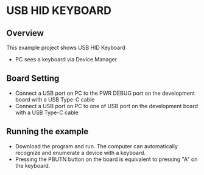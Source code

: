 # USB HID KEYBOARD

## Overview

This  example project shows USB HID Keyboard

- PC sees a keyboard via Device Manager

## Board Setting

- Connect a USB port on PC to the PWR DEBUG port on the development board with a USB Type-C cable
- Connect a USB port on PC to one of USB port on the development board with a USB Type-C cable

## Running the example

- Download the program and run. The computer can automatically recognize and enumerate a device with a keyboard.
- Pressing the PBUTN button on the board is equivalent to pressing "A" on the keyboard.

